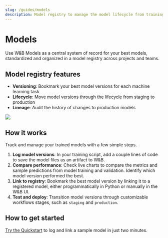```yaml
---
slug: /guides/models
description: Model registry to manage the model lifecycle from training to production
---
```


# Models 

Use W&B Models as a central system of record for your best models, standardized and organized in a model registry across projects and teams.

## Model registry features
* **Versioning**: Bookmark your best model versions for each machine learning task
* **Lifecycle**: Move model versions through the lifecycle from staging to production
* **Lineage**: Audit the history of changes to production models

![](/images/models/models_landing_page.png)

## How it works
Track and manage your trained models with a few simple steps.

1. **Log model versions**: In your training script, add a couple lines of code to save the model files as an artifact to W&B.
2. **Compare performance**: Check live charts to compare the metrics and sample predictions from model training and validation. Identify which model version performed the best.
3. **Link to registry**: Bookmark the best model version by linking it to a registered model, either programmatically in Python or manually in the W&B UI.
4. **Test and deploy**: Transition model versions through customizable workflows stages, such as `staging` and `production`.

## How to get started
[Try the Quickstart](./quickstart.md) to log and link a sample model in just two minutes.



